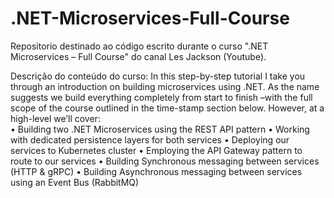# .NET-Microservices-Full-Course

Repositorio destinado ao código escrito durante o curso ".NET Microservices – Full Course" do canal Les Jackson (Youtube). 

Descrição do conteúdo do curso: In this step-by-step tutorial I take you through an introduction on building microservices using .NET. As the name suggests we build everything completely from start to finish –with the full scope of the course outlined in the time-stamp section below. However, at a high-level we’ll cover:  
• Building two .NET Microservices using the REST API pattern 
• Working with dedicated persistence layers for both services 
• Deploying our services to Kubernetes cluster • Employing the API Gateway pattern to route to our services 
• Building Synchronous messaging between services (HTTP &amp; gRPC) 
• Building Asynchronous messaging between services using an Event Bus (RabbitMQ)
